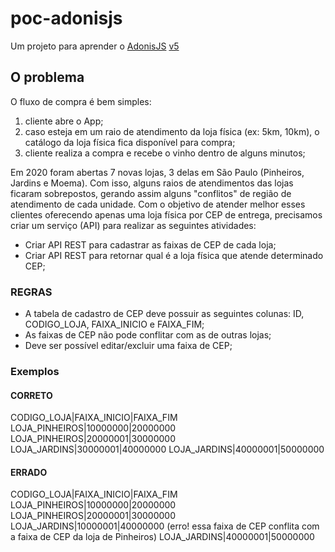# poc-adonisjs
Um projeto para aprender o [AdonisJS](https://adonisjs.com/) [v5](https://preview.adonisjs.com/)

## O problema

O fluxo de compra é bem simples:
1. cliente abre o App;
2. caso esteja em um raio de atendimento da loja física (ex: 5km, 10km), o catálogo
da loja física fica disponível para compra;
3. cliente realiza a compra e recebe o vinho dentro de alguns minutos;

Em 2020 foram abertas 7 novas lojas, 3 delas em São Paulo (Pinheiros, Jardins e Moema).
Com isso, alguns raios de atendimentos das lojas ficaram sobrepostos, gerando assim
alguns "conflitos" de região de atendimento de cada unidade.
Com o objetivo de atender melhor esses clientes oferecendo apenas uma loja física por
CEP de entrega, precisamos criar um serviço (API) para realizar as seguintes atividades:
- Criar API REST para cadastrar as faixas de CEP de cada loja;
-  Criar API REST para retornar qual é a loja física que atende determinado CEP;

### REGRAS
- A tabela de cadastro de CEP deve possuir as seguintes colunas: ID,
CODIGO_LOJA, FAIXA_INICIO e FAIXA_FIM;
- As faixas de CEP não pode conflitar com as de outras lojas;
- Deve ser possível editar/excluir uma faixa de CEP;

### Exemplos
#### CORRETO
CODIGO_LOJA|FAIXA_INICIO|FAIXA_FIM
LOJA_PINHEIROS|10000000|20000000
LOJA_PINHEIROS|20000001|30000000
LOJA_JARDINS|30000001|40000000
LOJA_JARDINS|40000001|50000000

#### ERRADO
CODIGO_LOJA|FAIXA_INICIO|FAIXA_FIM
LOJA_PINHEIROS|10000000|20000000
LOJA_PINHEIROS|20000001|30000000
LOJA_JARDINS|10000001|40000000 (erro! essa faixa de CEP conflita com a faixa de CEP
da loja de Pinheiros)
LOJA_JARDINS|40000001|50000000
